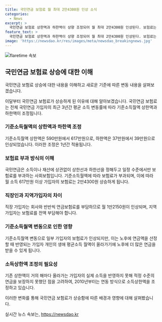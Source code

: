 ```yaml
---
title: 국민연금 보험료 월 최대 2만4300원 인상 소식
categories:
  - News
excerpt: >
  국민연금 보험료 상한액과 하한액이 상향 조정되어 월 최대 2만4300원 인상된다. 보험료는 월 소득에 따라 상한액과 하한액 사이에서 매겨진다. 연금액 산정 시 평균소득이 반영되어 노후에 더 많은 연금을 받을 수 있다. 이에 따라 일부 가입자의 보험료는 인상되지만, 적정 수준의 연금을 보장하기 위한 조치로 해마다 소득 상한액을 조정하고 있다. 직장가입자와 지역가입자의 부담은 다르며, 2010년부터 소득 상한액 조정은 평균소득을 반영하여 이루어진다.
feature_text: >
  국민연금 보험료 상한액과 하한액이 상향 조정되어 월 최대 2만4300원 인상된다. 보험료는 월 소득에 따라 상한액과 하한액 사이에서 매겨진다. 연금액 산정 시 평균소득이 반영되어 노후에 더 많은 연금을 받을 수 있다. 이에 따라 일부 가입자의 보험료는 인상되지만, 적정 수준의 연금을 보장하기 위한 조치로 해마다 소득 상한액을 조정하고 있다. 직장가입자와 지역가입자의 부담은 다르며, 2010년부터 소득 상한액 조정은 평균소득을 반영하여 이루어진다.
image: 'https://newsdao.kr/res/images/meta/newsdao_breakingnews.jpg'
---
```


<p><img src="https://newsdao.kr/res/images/meta/newsdao_breakingnews.jpg" alt="flaretime 속보" /></p>

<h2 data-ke-size="size26">국민연금 보험료 상승에 대한 이해</h2>

<p>국민연금 보험료 상승에 대한 내용을 이해하고 새로운 기준에 따른 변동 내용을 살펴보겠습니다.</p>

<p data-ke-size="size16">이달부터 국민연금 보험료가 상승하게 된 이유에 대해 알아보겠습니다. 국민연금 보험료는 전체 국민연금 가입자의 최근 3년간 평균 소득 변동률에 따라 기준소득월액 상한액과 하한액이 조정됩니다.</p>

<h3><b>기준소득월액의 상한액과 하한액 조정</b></h3>

<p data-ke-size="size16">기준소득월액 상한액은 590만원에서 617만원으로, 하한액은 37만원에서 39만원으로 인상되었습니다. 이러한 조정은 1년간 적용됩니다.</p>

<h3><b>보험료 부과 방식의 이해</b></h3>

<p data-ke-size="size16">국민연금은 소득이나 재산에 상관없이 상한선과 하한선을 정해두고 일정 수준에서만 보험료를 부과하는 사회보험입니다. 기준소득월액에 따라 보험료가 부과되며, 이에 따라 월 소득 617만원 이상 가입자의 보험료는 2만4300원 상승하게 됩니다.</p>

<h3><b>직장인과 지역가입자의 차이</b></h3>

<p data-ke-size="size16">직장 가입자는 회사와 반반씩 연금보험료를 부담하므로 월 1만2150원이 인상되며, 지역가입자는 보험료를 전액 부담해야 합니다.</p>

<h3><b>기준소득월액 변동으로 인한 영향</b></h3>

<p data-ke-size="size16">기준소득월액 변동으로 일부 가입자의 보험료가 인상되지만, 이는 노후에 연금액을 산정할 때 반영되는 가입자 개인의 생애 평균소득 월액이 올라가기에 노후에 더 많은 연금을 받을 수 있게 됩니다.</p>

<h3><b>소득상한액 조정의 필요성</b></h3>

<p data-ke-size="size16">기존 상한액이 거의 해마다 올라가는 가입자의 실제 소득을 반영하지 못해 적정 수준의 연금을 보장하지 못했던 점을 고려하여, 2010년부터는 연동 방식으로 소득상한액을 조정하고 있습니다.</p>

<p>이러한 변화를 통해 국민연금 보험료가 상승함에 따른 배경과 영향에 대해 살펴봤습니다.</p>
실시간 뉴스 속보는, <a href="https://newsdao.kr" rel="dofollow">https://newsdao.kr</a>


